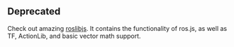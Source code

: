 ## Deprecated

Check out amazing [roslibjs](https://github.com/robotwebtools/roslibjs). It contains the functionality of ros.js, as well as TF, ActionLib, and basic vector math support.

